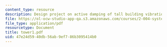 ```yaml
---
content_type: resource
description: Design project on active damping of tall building vibrations.
file: https://ol-ocw-studio-app-qa.s3.amazonaws.com/courses/2-004-systems-modeling-and-control-ii-fall-2007/47e24d5940db56ab9ef786b3095414b0_tower1.pdf
file_type: application/pdf
resourcetype: Document
title: tower1.pdf
uid: 47e24d59-40db-56ab-9ef7-86b3095414b0
---
```

